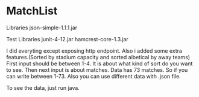 # MatchList
Libraries
json-simple-1.1.1.jar

Test Libraries
junit-4-12.jar
hamcrest-core-1.3.jar

I did everyting except exposing http endpoint.
Also i added some extra features.(Sorted by stadium capacity and sorted albetical by away teams)
First input should be between 1-4. It is about what kind of sort do you want to see. 
Then next input is about matches. Data has 73 matches. So if you can write between 1-73.
Also you can use different data with .json file.

To see the data, just run java.
